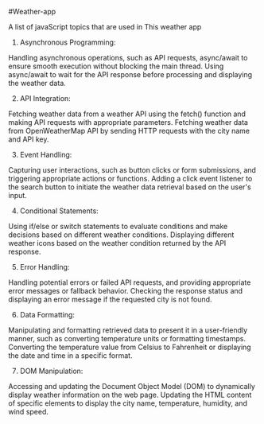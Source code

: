 #Weather-app

 A list of javaScript topics that are used in This weather app
 
1. Asynchronous Programming:

Handling asynchronous operations, such as API requests, async/await to ensure smooth execution without blocking the main thread.
Using async/await to wait for the API response before processing and displaying the weather data.

2. API Integration:

Fetching weather data from a weather API using the fetch() function and making API requests with appropriate parameters.
Fetching weather data from OpenWeatherMap API by sending HTTP requests with the city name and API key.

3. Event Handling:

Capturing user interactions, such as button clicks or form submissions, and triggering appropriate actions or functions.
Adding a click event listener to the search button to initiate the weather data retrieval based on the user's input.

4. Conditional Statements: 

Using if/else or switch statements to evaluate conditions and make decisions based on different weather conditions.
Displaying different weather icons based on the weather condition returned by the API response.

5. Error Handling:

Handling potential errors or failed API requests, and providing appropriate error messages or fallback behavior.
Checking the response status and displaying an error message if the requested city is not found.

6. Data Formatting:

Manipulating and formatting retrieved data to present it in a user-friendly manner, such as converting temperature units or formatting timestamps.
Converting the temperature value from Celsius to Fahrenheit or displaying the date and time in a specific format.


7. DOM Manipulation: 

Accessing and updating the Document Object Model (DOM) to dynamically display weather information on the web page.
Updating the HTML content of specific elements to display the city name, temperature, humidity, and wind speed.
